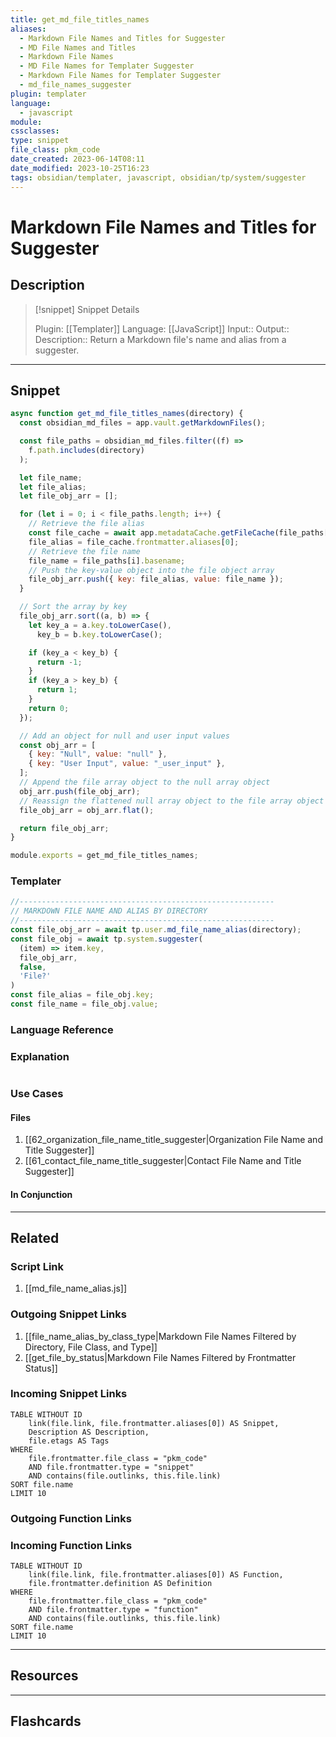 ```yaml
---
title: get_md_file_titles_names
aliases:
  - Markdown File Names and Titles for Suggester
  - MD File Names and Titles
  - Markdown File Names
  - MD File Names for Templater Suggester
  - Markdown File Names for Templater Suggester
  - md_file_names_suggester
plugin: templater
language:
  - javascript
module:
cssclasses:
type: snippet
file_class: pkm_code
date_created: 2023-06-14T08:11
date_modified: 2023-10-25T16:23
tags: obsidian/templater, javascript, obsidian/tp/system/suggester
---
```

# Markdown File Names and Titles for Suggester

## Description

> [!snippet] Snippet Details
>
> Plugin: [[Templater]]
> Language: [[JavaScript]]
> Input::
> Output::
> Description:: Return a Markdown file's name and alias from a suggester.

---

## Snippet

```javascript
async function get_md_file_titles_names(directory) {
  const obsidian_md_files = app.vault.getMarkdownFiles();

  const file_paths = obsidian_md_files.filter((f) =>
    f.path.includes(directory)
  );

  let file_name;
  let file_alias;
  let file_obj_arr = [];

  for (let i = 0; i < file_paths.length; i++) {
    // Retrieve the file alias
    const file_cache = await app.metadataCache.getFileCache(file_paths[i]);
    file_alias = file_cache.frontmatter.aliases[0];
    // Retrieve the file name
    file_name = file_paths[i].basename;
    // Push the key-value object into the file object array
    file_obj_arr.push({ key: file_alias, value: file_name });
  }

  // Sort the array by key
  file_obj_arr.sort((a, b) => {
    let key_a = a.key.toLowerCase(),
      key_b = b.key.toLowerCase();

    if (key_a < key_b) {
      return -1;
    }
    if (key_a > key_b) {
      return 1;
    }
    return 0;
  });

  // Add an object for null and user input values
  const obj_arr = [
    { key: "Null", value: "null" },
    { key: "User Input", value: "_user_input" },
  ];
  // Append the file array object to the null array object
  obj_arr.push(file_obj_arr);
  // Reassign the flattened null array object to the file array object
  file_obj_arr = obj_arr.flat();

  return file_obj_arr;
}

module.exports = get_md_file_titles_names;
```

### Templater

```javascript
//---------------------------------------------------------
// MARKDOWN FILE NAME AND ALIAS BY DIRECTORY
//---------------------------------------------------------
const file_obj_arr = await tp.user.md_file_name_alias(directory);
const file_obj = await tp.system.suggester(
  (item) => item.key,
  file_obj_arr,
  false,
  'File?'
)
const file_alias = file_obj.key;
const file_name = file_obj.value;
```

### Language Reference

<!-- Recreate the code with links to files  -->

### Explanation

```javascript

```

### Use Cases

#### Files

<!-- Files containing the snippet  -->

1. [[62_organization_file_name_title_suggester|Organization File Name and Title Suggester]]
2. [[61_contact_file_name_title_suggester|Contact File Name and Title Suggester]]

#### In Conjunction

<!-- Snippets used together with this snippet  -->

---

## Related

### Script Link

<!-- Link the user template script here -->

1. [[md_file_name_alias.js]]

### Outgoing Snippet Links

<!-- Link related snippet here -->

1. [[file_name_alias_by_class_type|Markdown File Names Filtered by Directory, File Class, and Type]]
2. [[get_file_by_status|Markdown File Names Filtered by Frontmatter Status]]

### Incoming Snippet Links

<!-- Query limit 10  -->

```dataview
TABLE WITHOUT ID
	link(file.link, file.frontmatter.aliases[0]) AS Snippet,
	Description AS Description,
	file.etags AS Tags
WHERE
	file.frontmatter.file_class = "pkm_code"
	AND file.frontmatter.type = "snippet"
	AND contains(file.outlinks, this.file.link)
SORT file.name
LIMIT 10
```

### Outgoing Function Links

<!-- Link related functions here -->

### Incoming Function Links

<!-- Query limit 10  -->

```dataview
TABLE WITHOUT ID
	link(file.link, file.frontmatter.aliases[0]) AS Function,
	file.frontmatter.definition AS Definition
WHERE
	file.frontmatter.file_class = "pkm_code"
	AND file.frontmatter.type = "function"
	AND contains(file.outlinks, this.file.link)
SORT file.name
LIMIT 10
```

---

## Resources

---

## Flashcards
